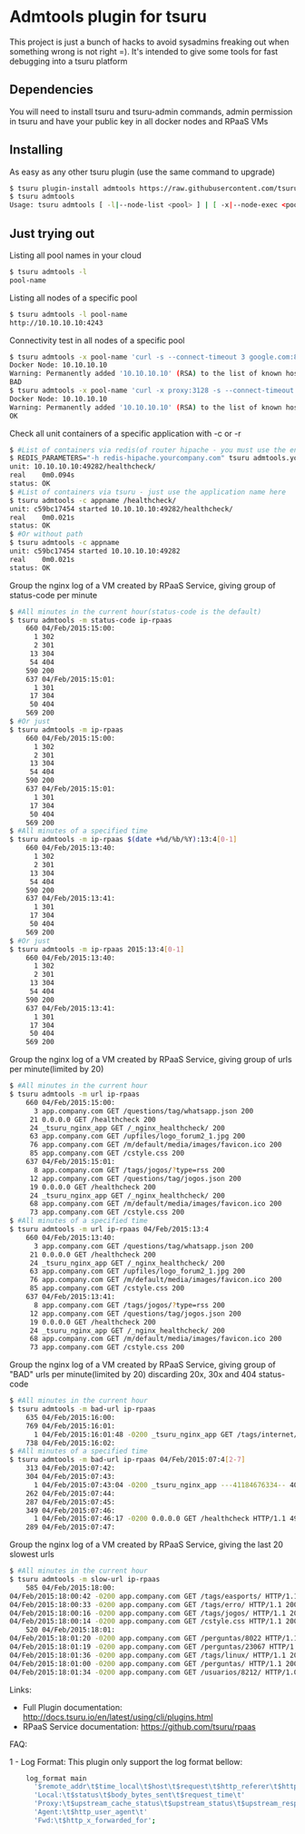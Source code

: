 # Admtools plugin for tsuru

This project is just a bunch of hacks to avoid sysadmins freaking out when something wrong is not right =). 
It's intended to give some tools for fast debugging into a tsuru platform

## Dependencies
You will need to install tsuru and tsuru-admin commands, admin permission in tsuru and have your public key in all docker nodes and RPaaS VMs

## Installing

As easy as any other tsuru plugin (use the same command to upgrade)
```bash
$ tsuru plugin-install admtools https://raw.githubusercontent.com/tsuru/admtools/master/admtools
$ tsuru admtools
Usage: tsuru admtools [ -l|--node-list <pool> ] | [ -x|--node-exec <pool> 'cmd' ] | [ --check-app|-c appname <path> ] | [ --check-app-router|-r appname <path> ] | [ -m|--rpaas-per-minute <status-code>|url|bad-url|slow-url ip-rpaas <stringlog> ] | [ --help|-h ]
```
## Just trying out

Listing all pool names in your cloud

```bash
$ tsuru admtools -l
pool-name
```

Listing all nodes of a specific pool

```bash
$ tsuru admtools -l pool-name
http://10.10.10.10:4243
```

Connectivity test in all nodes of a specific pool 

```bash
$ tsuru admtools -x pool-name 'curl -s --connect-timeout 3 google.com:80 >/dev/null && echo OK || echo BAD'
Docker Node: 10.10.10.10
Warning: Permanently added '10.10.10.10' (RSA) to the list of known hosts.
BAD
$ tsuru admtools -x pool-name 'curl -x proxy:3128 -s --connect-timeout 3 google.com:80 >/dev/null && echo OK || echo BAD'
Docker Node: 10.10.10.10
Warning: Permanently added '10.10.10.10' (RSA) to the list of known hosts.
OK
```

Check all unit containers of a specific application with -c or -r

```bash
$ #List of containers via redis(of router hipache - you must use the entire application domain)
$ REDIS_PARAMETERS="-h redis-hipache.yourcompany.com" tsuru admtools.yourcompany.com -r appname /healthcheck/
unit: 10.10.10.10:49282/healthcheck/
real	0m0.094s
status: OK
$ #List of containers via tsuru - just use the application name here
$ tsuru admtools -c appname /healthcheck/
unit: c59bc17454 started 10.10.10.10:49282/healthcheck/
real	0m0.021s
status: OK
$ #Or without path
$ tsuru admtools -c appname 
unit: c59bc17454 started 10.10.10.10:49282
real	0m0.021s
status: OK
```

Group the nginx log of a VM created by RPaaS Service, giving group of status-code per minute 

```bash
$ #All minutes in the current hour(status-code is the default)
$ tsuru admtools -m status-code ip-rpaas 
    660 04/Feb/2015:15:00:
      1 302
      2 301
     13 304
     54 404
    590 200
    637 04/Feb/2015:15:01:
      1 301
     17 304
     50 404
    569 200
$ #Or just
$ tsuru admtools -m ip-rpaas 
    660 04/Feb/2015:15:00:
      1 302
      2 301
     13 304
     54 404
    590 200
    637 04/Feb/2015:15:01:
      1 301
     17 304
     50 404
    569 200
$ #All minutes of a specified time
$ tsuru admtools -m ip-rpaas $(date +%d/%b/%Y):13:4[0-1]
    660 04/Feb/2015:13:40:
      1 302
      2 301
     13 304
     54 404
    590 200
    637 04/Feb/2015:13:41:
      1 301
     17 304
     50 404
    569 200
$ #Or just
$ tsuru admtools -m ip-rpaas 2015:13:4[0-1]
    660 04/Feb/2015:13:40:
      1 302
      2 301
     13 304
     54 404
    590 200
    637 04/Feb/2015:13:41:
      1 301
     17 304
     50 404
    569 200
```

Group the nginx log of a VM created by RPaaS Service, giving group of urls per minute(limited by 20) 

```bash
$ #All minutes in the current hour
$ tsuru admtools -m url ip-rpaas 
    660 04/Feb/2015:15:00:
      3 app.company.com GET /questions/tag/whatsapp.json 200
     21 0.0.0.0 GET /healthcheck 200
     24 _tsuru_nginx_app GET /_nginx_healthcheck/ 200
     63 app.company.com GET /upfiles/logo_forum2_1.jpg 200
     76 app.company.com GET /m/default/media/images/favicon.ico 200
     85 app.company.com GET /cstyle.css 200
    637 04/Feb/2015:15:01:
      8 app.company.com GET /tags/jogos/?type=rss 200
     12 app.company.com GET /questions/tag/jogos.json 200
     19 0.0.0.0 GET /healthcheck 200
     24 _tsuru_nginx_app GET /_nginx_healthcheck/ 200
     68 app.company.com GET /m/default/media/images/favicon.ico 200
     73 app.company.com GET /cstyle.css 200
$ #All minutes of a specified time
$ tsuru admtools -m url ip-rpaas 04/Feb/2015:13:4
    660 04/Feb/2015:13:40:
      3 app.company.com GET /questions/tag/whatsapp.json 200
     21 0.0.0.0 GET /healthcheck 200
     24 _tsuru_nginx_app GET /_nginx_healthcheck/ 200
     63 app.company.com GET /upfiles/logo_forum2_1.jpg 200
     76 app.company.com GET /m/default/media/images/favicon.ico 200
     85 app.company.com GET /cstyle.css 200
    637 04/Feb/2015:13:41:
      8 app.company.com GET /tags/jogos/?type=rss 200
     12 app.company.com GET /questions/tag/jogos.json 200
     19 0.0.0.0 GET /healthcheck 200
     24 _tsuru_nginx_app GET /_nginx_healthcheck/ 200
     68 app.company.com GET /m/default/media/images/favicon.ico 200
     73 app.company.com GET /cstyle.css 200
```

Group the nginx log of a VM created by RPaaS Service, giving group of "BAD" urls per minute(limited by 20) discarding 20x, 30x and 404 status-code

```bash
$ #All minutes in the current hour
$ tsuru admtools -m bad-url ip-rpaas 
    635 04/Feb/2015:16:00:
    769 04/Feb/2015:16:01:
      1 04/Feb/2015:16:01:48 -0200 _tsuru_nginx_app GET /tags/internet/&=&2=&e=&i=&i=&L=&O=&0=&s=&r=&r=&u=&u=&t=&%=&z=&z=&type=rss HTTP/1.1 400
    738 04/Feb/2015:16:02:
$ #All minutes of a specified time
$ tsuru admtools -m bad-url ip-rpaas 04/Feb/2015:07:4[2-7]
    313 04/Feb/2015:07:42:
    304 04/Feb/2015:07:43:
      1 04/Feb/2015:07:43:04 -0200 _tsuru_nginx_app ---41184676334-- 400
    262 04/Feb/2015:07:44:
    287 04/Feb/2015:07:45:
    349 04/Feb/2015:07:46:
      1 04/Feb/2015:07:46:17 -0200 0.0.0.0 GET /healthcheck HTTP/1.1 499
    289 04/Feb/2015:07:47:
```

Group the nginx log of a VM created by RPaaS Service, giving the last 20 slowest urls

```bash
$ #All minutes in the current hour
$ tsuru admtools -m slow-url ip-rpaas 
    585 04/Feb/2015:18:00:
04/Feb/2015:18:00:42 -0200 app.company.com GET /tags/easports/ HTTP/1.1 200 0.595
04/Feb/2015:18:00:33 -0200 app.company.com GET /tags/erro/ HTTP/1.1 200 0.885
04/Feb/2015:18:00:16 -0200 app.company.com GET /tags/jogos/ HTTP/1.1 200 1.013
04/Feb/2015:18:00:14 -0200 app.company.com GET /cstyle.css HTTP/1.1 200 2.448
    520 04/Feb/2015:18:01:
04/Feb/2015:18:01:20 -0200 app.company.com GET /perguntas/8022 HTTP/1.1 200 0.607
04/Feb/2015:18:01:19 -0200 app.company.com GET /perguntas/23067 HTTP/1.1 200 0.740
04/Feb/2015:18:01:36 -0200 app.company.com GET /tags/linux/ HTTP/1.1 200 0.770
04/Feb/2015:18:01:00 -0200 app.company.com GET /perguntas/ HTTP/1.1 200 3.024
04/Feb/2015:18:01:34 -0200 app.company.com GET /usuarios/8212/ HTTP/1.0 200 3.351
```

Links:

- Full Plugin documentation: http://docs.tsuru.io/en/latest/using/cli/plugins.html
- RPaaS Service documentation: https://github.com/tsuru/rpaas

FAQ:

1 - Log Format: This plugin only support the log format bellow:

```bash
    log_format main
      '$remote_addr\t$time_local\t$host\t$request\t$http_referer\t$http_x_mobile_group\t'
      'Local:\t$status\t$body_bytes_sent\t$request_time\t'
      'Proxy:\t$upstream_cache_status\t$upstream_status\t$upstream_response_length\t$upstream_response_time\t'
      'Agent:\t$http_user_agent\t'
      'Fwd:\t$http_x_forwarded_for';
```
